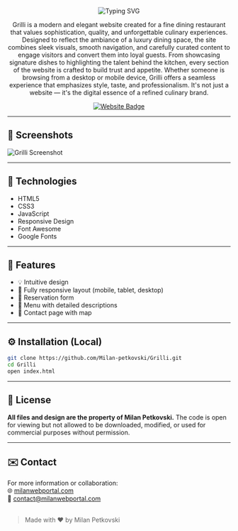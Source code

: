 <p align="center">
  <img src="https://readme-typing-svg.herokuapp.com?font=Fira+Code&size=35&duration=4000&pause=1000&color=e3c48f&center=true&vCenter=true&width=500&lines=Grilli+Website;Modern+Restaurant+Design;Responsive+and+Elegant" alt="Typing SVG" />
</p>

<p align="center">
  Grilli is a modern and elegant website created for a fine dining restaurant that values sophistication, quality, and unforgettable culinary experiences. Designed to reflect the ambiance of a luxury dining space, the site combines sleek visuals, smooth navigation, and carefully curated content to engage visitors and convert them into loyal guests. From showcasing signature dishes to highlighting the talent behind the kitchen, every section of the website is crafted to build trust and appetite. Whether someone is browsing from a desktop or mobile device, Grilli offers a seamless experience that emphasizes style, taste, and professionalism. It's not just a website — it's the digital essence of a refined culinary brand.
</p>

<p align="center">
  <a href="https://grilli.milanwebportal.com">
    <img src="https://img.shields.io/badge/Visit-Website-e3c48f?style=for-the-badge&logo=google-chrome&logoColor=white" alt="Website Badge">
  </a>
</p>


<hr>

## 📸 Screenshots

![Grilli Screenshot](https://grilli.milanwebportal.com/screenshot.png)

<hr>

## 🚀 Technologies

- HTML5  
- CSS3  
- JavaScript  
- Responsive Design  
- Font Awesome  
- Google Fonts

<hr>

## 🎯 Features

- 💡 Intuitive design
- 📱 Fully responsive layout (mobile, tablet, desktop)
- 📅 Reservation form
- 📄 Menu with detailed descriptions
- 📍 Contact page with map

<hr>

## ⚙️ Installation (Local)

```bash
git clone https://github.com/Milan-petkovski/Grilli.git
cd Grilli
open index.html
```

<hr>

## 📄 License

**All files and design are the property of Milan Petkovski.**
The code is open for viewing but not allowed to be downloaded, modified, or used for commercial purposes without permission.

<hr>

## ✉️ Contact

For more information or collaboration:
<br>
🌐 [milanwebportal.com](https://milanwebportal.com)
<br>
📧 [contact@milanwebportal.com](mailto:contact@milanwebportal.com)
<br><br>

> Made with ❤️ by Milan Petkovski
